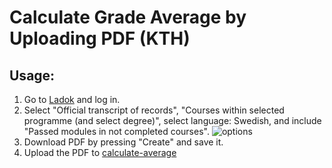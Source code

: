 # Calculate Grade Average by Uploading PDF (KTH)

## Usage:

1. Go to [Ladok](https://www.student.ladok.se/student/app/studentwebb/intyg/skapa-intyg) and log in.
2. Select "Official transcript of records", "Courses within selected programme (and select degree)", select language: Swedish, and include "Passed modules in not completed courses".
   ![options](https://i.imgur.com/OQLOTz7.pngz)
3. Download PDF by pressing "Create" and save it.
4. Upload the PDF to [calculate-average](https://emilgoransson.github.io/calculate-average/)  
